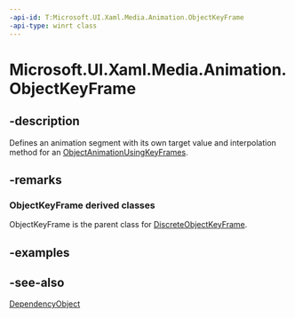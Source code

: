 ```yaml
---
-api-id: T:Microsoft.UI.Xaml.Media.Animation.ObjectKeyFrame
-api-type: winrt class
---
```


<!-- Class syntax.
public class ObjectKeyFrame : Windows.UI.Xaml.DependencyObject, Windows.UI.Xaml.Media.Animation.IObjectKeyFrame
-->

# Microsoft.UI.Xaml.Media.Animation.ObjectKeyFrame

## -description
Defines an animation segment with its own target value and interpolation method for an [ObjectAnimationUsingKeyFrames](objectanimationusingkeyframes.md).

## -remarks
### **ObjectKeyFrame** derived classes

ObjectKeyFrame is the parent class for [DiscreteObjectKeyFrame](discreteobjectkeyframe.md).

## -examples

## -see-also
[DependencyObject](../microsoft.ui.xaml/dependencyobject.md)

